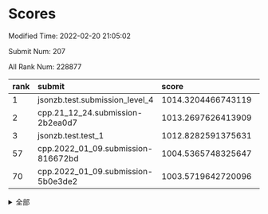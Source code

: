 # Scores

Modified Time: 2022-02-20 21:05:02

Submit Num: 207

All Rank Num: 228877

| rank |               submit               |       score        |       sigma        | pk_num |
| :--- | :--------------------------------- | :----------------- | :----------------- | :----- |
| 1    | jsonzb.test.submission_level_4     | 1014.3204466743119 | 0.8406932515132928 | 4423   |
| 2    | cpp.21_12_24.submission-2b2ea0d7   | 1013.2697626413909 | 0.8031489613102472 | 4424   |
| 3    | jsonzb.test.test_1                 | 1012.8282591375631 | 0.7930029009564867 | 4425   |
| 57   | cpp.2022_01_09.submission-816672bd | 1004.5365748325647 | 0.7142089139468952 | 4420   |
| 70   | cpp.2022_01_09.submission-5b0e3de2 | 1003.5719642720096 | 0.7300658649606748 | 4427   |


<details>
<summary>全部</summary>

| rank |                 submit                 |       score        |       sigma        | pk_num |
| :--- | :------------------------------------- | :----------------- | :----------------- | :----- |
| 1    | jsonzb.test.submission_level_4         | 1014.3204466743119 | 0.8406932515132928 | 4423   |
| 2    | cpp.21_12_24.submission-2b2ea0d7       | 1013.2697626413909 | 0.8031489613102472 | 4424   |
| 3    | jsonzb.test.test_1                     | 1012.8282591375631 | 0.7930029009564867 | 4425   |
| 4    | gobigger.level_3.submission_level_3_9  | 1011.406596735844  | 0.7506680599181101 | 4425   |
| 5    | gobigger.level_3.submission_level_3_4  | 1011.3771112234955 | 0.7592665166002102 | 4416   |
| 6    | gobigger.level_3.submission_level_3_22 | 1011.0524431741142 | 0.7579450711399467 | 4423   |
| 7    | gobigger.level_3.submission_level_3_11 | 1011.0015449379889 | 0.7462176097762155 | 4419   |
| 8    | gobigger.level_3.submission_level_3_1  | 1010.9683013108479 | 0.7888868867046855 | 4420   |
| 9    | gobigger.level_3.submission_level_3_32 | 1010.9414105544552 | 0.7632745947218583 | 4421   |
| 10   | gobigger.level_3.submission_level_3_31 | 1010.8692593449559 | 0.7577300903907325 | 4423   |
| 11   | gobigger.level_3.submission_level_3_46 | 1010.8545178164478 | 0.7849384427132549 | 4426   |
| 12   | gobigger.level_3.submission_level_3_33 | 1010.7974519350121 | 0.7668431891305543 | 4423   |
| 13   | gobigger.level_3.submission_level_3_44 | 1010.7879303562191 | 0.7704755397017805 | 4425   |
| 14   | gobigger.level_3.submission_level_3_0  | 1010.7385275793865 | 0.7978287386928518 | 4422   |
| 15   | gobigger.level_3.submission_level_3_19 | 1010.6430533155875 | 0.8012858192064886 | 4420   |
| 16   | gobigger.level_3.submission_level_3_42 | 1010.5692723068939 | 0.7784104984098884 | 4429   |
| 17   | gobigger.level_3.submission_level_3_40 | 1010.5683989502276 | 0.7507174664445656 | 4428   |
| 18   | gobigger.level_3.submission_level_3_14 | 1010.3997925918134 | 0.7741457840687307 | 4427   |
| 19   | gobigger.level_3.submission_level_3_28 | 1010.3710514299491 | 0.7411075482025009 | 4422   |
| 20   | gobigger.level_3.submission_level_3_29 | 1010.3393205729802 | 0.7618112603349663 | 4426   |
| 21   | gobigger.level_3.submission_level_3_43 | 1010.2917573930466 | 0.7715428245179433 | 4427   |
| 22   | gobigger.level_3.submission_level_3_30 | 1010.2774577160661 | 0.7658446284459454 | 4421   |
| 23   | gobigger.level_3.submission_level_3_39 | 1010.1949736997515 | 0.7721592565753221 | 4424   |
| 24   | gobigger.level_3.submission_level_3_17 | 1010.1383324541928 | 0.7410019746616361 | 4420   |
| 25   | gobigger.level_3.submission_level_3_48 | 1010.1079372868627 | 0.7753998046061492 | 4420   |
| 26   | gobigger.level_3.submission_level_3_2  | 1010.0715021990509 | 0.7526026854416545 | 4424   |
| 27   | gobigger.level_3.submission_level_3_15 | 1010.0673660801829 | 0.7548265172431441 | 4425   |
| 28   | gobigger.level_3.submission_level_3_8  | 1010.0555519405019 | 0.756816605326657  | 4418   |
| 29   | gobigger.level_3.submission_level_3_10 | 1010.0475588806123 | 0.7608735742655259 | 4422   |
| 30   | gobigger.level_3.submission_level_3_5  | 1010.0375543321748 | 0.778301505157134  | 4425   |
| 31   | gobigger.level_3.submission_level_3_35 | 1009.9984984084325 | 0.7624323331656223 | 4421   |
| 32   | gobigger.level_3.submission_level_3_13 | 1009.9714765672072 | 0.7538941473884242 | 4422   |
| 33   | gobigger.level_3.submission_level_3_37 | 1009.963348078521  | 0.761200320991553  | 4422   |
| 34   | gobigger.level_3.submission_level_3_38 | 1009.8818503923175 | 0.7866577524329794 | 4422   |
| 35   | gobigger.level_3.submission_level_3_18 | 1009.7662697433728 | 0.7532086545891125 | 4424   |
| 36   | gobigger.level_3.submission_level_3_26 | 1009.7266515877618 | 0.7735892694372826 | 4427   |
| 37   | gobigger.level_3.submission_level_3_47 | 1009.6581460184136 | 0.7364975199140084 | 4425   |
| 38   | gobigger.level_3.submission_level_3_25 | 1009.6261896706238 | 0.7495588756526578 | 4426   |
| 39   | gobigger.level_3.submission_level_3_16 | 1009.6218350693159 | 0.7573496464903822 | 4428   |
| 40   | gobigger.level_3.submission_level_3_24 | 1009.6171378978643 | 0.7648944142028066 | 4425   |
| 41   | gobigger.level_3.submission_level_3_34 | 1009.5044057408438 | 0.7511804307809515 | 4418   |
| 42   | gobigger.level_3.submission_level_3_27 | 1009.4861921237826 | 0.7428404645414289 | 4424   |
| 43   | gobigger.level_3.submission_level_3_41 | 1009.4024020242032 | 0.7671219736475675 | 4422   |
| 44   | gobigger.level_3.submission_level_3_3  | 1009.397748180132  | 0.7429661555401069 | 4424   |
| 45   | gobigger.level_3.submission_level_3_49 | 1009.3629257480677 | 0.7606428400530202 | 4426   |
| 46   | gobigger.level_3.submission_level_3_6  | 1009.2415093935679 | 0.7573908370602851 | 4418   |
| 47   | gobigger.level_3.submission_level_3_36 | 1008.9099562949187 | 0.7368271708108014 | 4422   |
| 48   | gobigger.level_3.submission_level_3_23 | 1008.7141727944954 | 0.7491906129115173 | 4421   |
| 49   | gobigger.level_3.submission_level_3_21 | 1008.5233862334422 | 0.7331680381424688 | 4422   |
| 50   | gobigger.level_3.submission_level_3_20 | 1008.4455024576972 | 0.7406731987863099 | 4420   |
| 51   | gobigger.level_3.submission_level_3_7  | 1008.4442660420224 | 0.7401138394491773 | 4419   |
| 52   | gobigger.level_3.submission_level_3_12 | 1008.1441722455861 | 0.7497792569763838 | 4427   |
| 53   | gobigger.level_3.submission_level_3_45 | 1008.1086275203554 | 0.7527907278229907 | 4420   |
| 54   | gobigger.level_1.submission_level_1_2  | 1005.562618011419  | 0.7248304966251844 | 4424   |
| 55   | gobigger.level_1.submission_level_1_31 | 1004.667867184573  | 0.737688734327195  | 4426   |
| 56   | gobigger.level_1.submission_level_1_43 | 1004.6329624395032 | 0.73337176344403   | 4422   |
| 57   | cpp.2022_01_09.submission-816672bd     | 1004.5365748325647 | 0.7142089139468952 | 4420   |
| 58   | gobigger.level_1.submission_level_1_41 | 1004.4581620910667 | 0.7119908736688    | 4422   |
| 59   | gobigger.level_1.submission_level_1_26 | 1004.2717681028051 | 0.7298324751616254 | 4424   |
| 60   | gobigger.level_1.submission_level_1_47 | 1004.1772067124413 | 0.712015625632418  | 4423   |
| 61   | gobigger.level_1.submission_level_1_6  | 1004.0382992392166 | 0.7232033315380081 | 4422   |
| 62   | gobigger.level_1.submission_level_1_4  | 1003.9776475857097 | 0.7167698733849255 | 4426   |
| 63   | gobigger.level_1.submission_level_1_15 | 1003.9566408305467 | 0.7196239292542066 | 4424   |
| 64   | gobigger.level_1.submission_level_1_11 | 1003.816832839417  | 0.7193161125088    | 4424   |
| 65   | gobigger.level_1.submission_level_1_44 | 1003.78210853133   | 0.7172992378448504 | 4422   |
| 66   | gobigger.level_1.submission_level_1_5  | 1003.6728484779293 | 0.7233415193837955 | 4424   |
| 67   | gobigger.level_1.submission_level_1_18 | 1003.6592571499973 | 0.7269923931988932 | 4427   |
| 68   | gobigger.level_1.submission_level_1_46 | 1003.6023348244477 | 0.7110451449422455 | 4422   |
| 69   | gobigger.level_1.submission_level_1_42 | 1003.5826111664196 | 0.7129898591418671 | 4422   |
| 70   | cpp.2022_01_09.submission-5b0e3de2     | 1003.5719642720096 | 0.7300658649606748 | 4427   |
| 71   | gobigger.level_1.submission_level_1_48 | 1003.5215233595428 | 0.7059754942441168 | 4421   |
| 72   | gobigger.level_1.submission_level_1_13 | 1003.5143549890255 | 0.7179804611414082 | 4424   |
| 73   | gobigger.level_1.submission_level_1_45 | 1003.486440774286  | 0.7091084759130168 | 4422   |
| 74   | gobigger.level_1.submission_level_1_8  | 1003.4723170914639 | 0.7259784867317322 | 4422   |
| 75   | gobigger.level_1.submission_level_1_40 | 1003.4131627711273 | 0.7150983195718509 | 4423   |
| 76   | gobigger.level_1.submission_level_1_21 | 1003.296809534792  | 0.7021224845752728 | 4424   |
| 77   | gobigger.level_1.submission_level_1_36 | 1003.2727459838034 | 0.717565221943761  | 4424   |
| 78   | gobigger.level_1.submission_level_1_14 | 1003.1475087241885 | 0.7178326722505657 | 4421   |
| 79   | gobigger.level_1.submission_level_1_16 | 1003.1455498687815 | 0.7103914125226559 | 4424   |
| 80   | gobigger.level_1.submission_level_1_25 | 1003.1365894365168 | 0.7081459756706893 | 4423   |
| 81   | gobigger.level_1.submission_level_1_32 | 1003.1205582477645 | 0.7143533333888943 | 4421   |
| 82   | gobigger.level_1.submission_level_1_38 | 1003.0216389216185 | 0.7227119360561614 | 4423   |
| 83   | gobigger.level_1.submission_level_1_17 | 1002.9999835188452 | 0.7044610345419625 | 4419   |
| 84   | gobigger.level_1.submission_level_1_23 | 1002.9876357069603 | 0.7044780056351161 | 4425   |
| 85   | gobigger.level_1.submission_level_1_22 | 1002.9535817421709 | 0.7172305538053064 | 4425   |
| 86   | gobigger.level_1.submission_level_1_27 | 1002.9533971765313 | 0.7270245607294233 | 4424   |
| 87   | gobigger.level_1.submission_level_1_24 | 1002.9505012730758 | 0.711064732049255  | 4423   |
| 88   | gobigger.level_1.submission_level_1_0  | 1002.9339056506248 | 0.718252883829975  | 4421   |
| 89   | gobigger.level_1.submission_level_1_7  | 1002.9121836409204 | 0.7198099628616993 | 4411   |
| 90   | gobigger.level_1.submission_level_1_37 | 1002.87522919688   | 0.7174832514507952 | 4422   |
| 91   | gobigger.level_1.submission_level_1_3  | 1002.8740271156593 | 0.7122556832316804 | 4425   |
| 92   | gobigger.level_1.submission_level_1_39 | 1002.8030470781041 | 0.7156471616185417 | 4426   |
| 93   | gobigger.level_1.submission_level_1_10 | 1002.7740773718116 | 0.7237754270348671 | 4422   |
| 94   | gobigger.level_1.submission_level_1_30 | 1002.7492381457391 | 0.7014463213472298 | 4419   |
| 95   | gobigger.level_1.submission_level_1_34 | 1002.7474822967176 | 0.7032566285304054 | 4421   |
| 96   | gobigger.level_1.submission_level_1_20 | 1002.703845253872  | 0.714482411465345  | 4425   |
| 97   | gobigger.level_1.submission_level_1_12 | 1002.6310116450439 | 0.7139013990673597 | 4422   |
| 98   | gobigger.level_1.submission_level_1_19 | 1002.5820608850448 | 0.7069429810834597 | 4421   |
| 99   | gobigger.level_1.submission_level_1_9  | 1002.502112885937  | 0.7110708081192559 | 4421   |
| 100  | gobigger.level_1.submission_level_1_35 | 1002.498467238678  | 0.7153244619317646 | 4423   |
| 101  | gobigger.level_1.submission_level_1_33 | 1002.2139989033653 | 0.7157446921301954 | 4422   |
| 102  | gobigger.level_1.submission_level_1_49 | 1002.2018866615817 | 0.7110369288854792 | 4423   |
| 103  | gobigger.level_1.submission_level_1_29 | 1002.0027221778137 | 0.7051187997176049 | 4418   |
| 104  | gobigger.level_1.submission_level_1_28 | 1001.3252722224297 | 0.7082187213519421 | 4424   |
| 105  | gobigger.level_1.submission_level_1_1  | 1001.2828188616627 | 0.7071888596756636 | 4423   |
| 106  | gobigger.random.submission_random_12   | 997.3786935827633  | 0.7102399903835432 | 4427   |
| 107  | gobigger.random.submission_random_10   | 997.2911509031794  | 0.6985725884187096 | 4423   |
| 108  | gobigger.random.submission_random_29   | 997.1265583769313  | 0.7014985079976237 | 4423   |
| 109  | gobigger.random.submission_random_19   | 996.5221056573016  | 0.7091325572179658 | 4425   |
| 110  | gobigger.random.submission_random_15   | 996.5164626065022  | 0.6970984085238678 | 4425   |
| 111  | gobigger.random.submission_random_11   | 996.4566361334596  | 0.725356772340779  | 4419   |
| 112  | gobigger.random.submission_random_5    | 996.439635418675   | 0.7089757231050519 | 4425   |
| 113  | gobigger.random.submission_random_22   | 996.4195565610502  | 0.7149505111364076 | 4419   |
| 114  | gobigger.random.submission_random_33   | 996.3970481838902  | 0.7179441622409977 | 4421   |
| 115  | gobigger.random.submission_random_28   | 996.3145582300746  | 0.7128891221758551 | 4419   |
| 116  | gobigger.random.submission_random_46   | 996.307602676602   | 0.7174878144890684 | 4424   |
| 117  | gobigger.random.submission_random_1    | 996.260972542566   | 0.7013041821215691 | 4423   |
| 118  | gobigger.random.submission_random_8    | 996.2588460751875  | 0.7096666936247473 | 4422   |
| 119  | gobigger.random.submission_random_9    | 996.2422012861709  | 0.7085852669279177 | 4420   |
| 120  | gobigger.random.submission_random_23   | 996.2362490836709  | 0.7002372265182835 | 4426   |
| 121  | gobigger.random.submission_random_30   | 996.1844587485564  | 0.7069809409206119 | 4421   |
| 122  | gobigger.random.submission_random_25   | 996.1731186043687  | 0.7118556230694768 | 4423   |
| 123  | gobigger.random.submission_random_7    | 996.1636771407049  | 0.7010915920420614 | 4422   |
| 124  | gobigger.random.submission_random_49   | 996.1558363766039  | 0.6929723972734534 | 4422   |
| 125  | gobigger.random.submission_random_24   | 996.155295961626   | 0.7092575508943819 | 4418   |
| 126  | gobigger.random.submission_random_17   | 996.1542242448785  | 0.7062360108548712 | 4426   |
| 127  | gobigger.random.submission_random_43   | 996.0813474951267  | 0.7257018728934346 | 4423   |
| 128  | gobigger.random.submission_random_32   | 996.0497464901399  | 0.7232111448775876 | 4426   |
| 129  | gobigger.random.submission_random_13   | 996.0241556167075  | 0.7083120866792183 | 4425   |
| 130  | gobigger.random.submission_random_42   | 996.0031385749085  | 0.7134818971739103 | 4421   |
| 131  | gobigger.random.submission_random_18   | 995.9591928387247  | 0.7096408642415458 | 4425   |
| 132  | gobigger.random.submission_random_31   | 995.9514452788837  | 0.7218297280235437 | 4418   |
| 133  | gobigger.random.submission_random_38   | 995.9194248249023  | 0.7101564805264601 | 4422   |
| 134  | gobigger.random.submission_random_6    | 995.8825263975069  | 0.7230117081462758 | 4425   |
| 135  | gobigger.random.submission_random_27   | 995.814483702626   | 0.7070410181732124 | 4427   |
| 136  | gobigger.random.submission_random_45   | 995.7218775568942  | 0.7260003216250354 | 4425   |
| 137  | gobigger.random.submission_random_44   | 995.5905692911603  | 0.710233068730989  | 4425   |
| 138  | gobigger.random.submission_random_16   | 995.5768058733775  | 0.7099244690682556 | 4421   |
| 139  | gobigger.random.submission_random_26   | 995.5370845035659  | 0.7085250679078202 | 4424   |
| 140  | gobigger.random.submission_random_47   | 995.5325308407587  | 0.7125737685356617 | 4419   |
| 141  | gobigger.random.submission_random_2    | 995.5106975893233  | 0.711964732026722  | 4425   |
| 142  | gobigger.random.submission_random_36   | 995.5064621284452  | 0.7073119758782256 | 4422   |
| 143  | gobigger.random.submission_random_21   | 995.4195704753015  | 0.7087048976740489 | 4422   |
| 144  | gobigger.random.submission_random_0    | 995.4182253855505  | 0.6971942131058216 | 4427   |
| 145  | gobigger.random.submission_random_40   | 995.3782335030699  | 0.7157549613165748 | 4423   |
| 146  | gobigger.random.submission_random_37   | 995.3282808412305  | 0.72260933082219   | 4422   |
| 147  | gobigger.random.submission_random_48   | 995.2554888678754  | 0.7152860902359475 | 4422   |
| 148  | gobigger.random.submission_random_14   | 995.1671393030553  | 0.7102901497459687 | 4421   |
| 149  | gobigger.random.submission_random_35   | 995.1213791904562  | 0.7174242629956255 | 4424   |
| 150  | gobigger.random.submission_random_4    | 994.9732245873726  | 0.7206986844555742 | 4417   |
| 151  | gobigger.random.submission_random_20   | 994.7984088860089  | 0.719886677067526  | 4421   |
| 152  | gobigger.random.submission_random_3    | 994.7623992970069  | 0.7187687032305959 | 4418   |
| 153  | gobigger.random.submission_random_39   | 994.6986061004457  | 0.7134096692333602 | 4421   |
| 154  | gobigger.random.submission_random_41   | 994.3729357648648  | 0.7301039182599619 | 4429   |
| 155  | gobigger.random.submission_random_34   | 994.2260851625069  | 0.7093069545353984 | 4426   |
| 156  | gobigger.level_2.submission_level_2_16 | 993.804582157298   | 0.7477267490413738 | 4427   |
| 157  | gobigger.level_2.submission_level_2_7  | 993.7442711217446  | 0.7353686346022601 | 4419   |
| 158  | gobigger.level_2.submission_level_2_30 | 993.702417664746   | 0.7277660556103972 | 4424   |
| 159  | gobigger.level_2.submission_level_2_15 | 993.6998036114559  | 0.736486640541376  | 4422   |
| 160  | gobigger.level_2.submission_level_2_18 | 993.6585399344657  | 0.7269876059075864 | 4417   |
| 161  | gobigger.level_2.submission_level_2_26 | 993.6359025551532  | 0.7249934363452725 | 4425   |
| 162  | gobigger.level_2.submission_level_2_38 | 993.3484287029462  | 0.7513704401099527 | 4421   |
| 163  | gobigger.level_2.submission_level_2_47 | 993.2915652785878  | 0.7344992423409096 | 4423   |
| 164  | gobigger.level_2.submission_level_2_13 | 993.0485589131287  | 0.73696759031501   | 4426   |
| 165  | gobigger.level_2.submission_level_2_10 | 993.0107525474186  | 0.7360775250829811 | 4423   |
| 166  | gobigger.level_2.submission_level_2_34 | 992.9698480037647  | 0.729822894413327  | 4418   |
| 167  | gobigger.level_2.submission_level_2_37 | 992.9065593581763  | 0.7262490780934524 | 4420   |
| 168  | gobigger.level_2.submission_level_2_22 | 992.7929989581148  | 0.7302190638055697 | 4426   |
| 169  | gobigger.level_2.submission_level_2_2  | 992.7832071233815  | 0.7422226540021155 | 4422   |
| 170  | gobigger.level_2.submission_level_2_40 | 992.7435573560562  | 0.741860372769643  | 4424   |
| 171  | gobigger.level_2.submission_level_2_33 | 992.7150823088786  | 0.7408655862862263 | 4420   |
| 172  | gobigger.level_2.submission_level_2_21 | 992.6884028604061  | 0.7392899098905295 | 4423   |
| 173  | gobigger.level_2.submission_level_2_12 | 992.6440218433763  | 0.7475732133937081 | 4421   |
| 174  | gobigger.level_2.submission_level_2_19 | 992.6255628332697  | 0.7343041780167238 | 4422   |
| 175  | gobigger.level_2.submission_level_2_28 | 992.6093557787086  | 0.7452724210481044 | 4419   |
| 176  | gobigger.level_2.submission_level_2_25 | 992.5337427500688  | 0.7276947291791707 | 4419   |
| 177  | gobigger.level_2.submission_level_2_5  | 992.4348039771533  | 0.7483528064017869 | 4424   |
| 178  | gobigger.level_2.submission_level_2_14 | 992.433452242796   | 0.7453012477116367 | 4426   |
| 179  | gobigger.level_2.submission_level_2_6  | 992.4032068252088  | 0.7598277113411682 | 4422   |
| 180  | gobigger.level_2.submission_level_2_42 | 992.2932778724852  | 0.7424045082102985 | 4425   |
| 181  | gobigger.level_2.submission_level_2_9  | 992.2702233307347  | 0.7493613753420759 | 4420   |
| 182  | gobigger.level_2.submission_level_2_45 | 992.2615089295552  | 0.7520581322311388 | 4422   |
| 183  | gobigger.level_2.submission_level_2_4  | 992.2405531724476  | 0.7312937933675312 | 4426   |
| 184  | gobigger.level_2.submission_level_2_11 | 992.2020112229985  | 0.7482876061848853 | 4424   |
| 185  | gobigger.level_2.submission_level_2_43 | 992.1495797082551  | 0.7330676357385997 | 4424   |
| 186  | gobigger.level_2.submission_level_2_1  | 992.0813376425485  | 0.7351782380690806 | 4428   |
| 187  | gobigger.level_2.submission_level_2_48 | 992.0661720660821  | 0.7555399757017134 | 4424   |
| 188  | gobigger.level_2.submission_level_2_41 | 992.060633434525   | 0.7507158028130102 | 4422   |
| 189  | gobigger.level_2.submission_level_2_46 | 992.0461456046451  | 0.739278785379845  | 4421   |
| 190  | gobigger.level_2.submission_level_2_3  | 991.9757820197624  | 0.7560436198704484 | 4422   |
| 191  | gobigger.level_2.submission_level_2_23 | 991.746168424397   | 0.7520279443667202 | 4420   |
| 192  | gobigger.level_2.submission_level_2_24 | 991.6179981204228  | 0.7399307063397537 | 4422   |
| 193  | gobigger.level_2.submission_level_2_31 | 991.5916674935697  | 0.7540876339718293 | 4427   |
| 194  | gobigger.level_2.submission_level_2_0  | 991.5630256842423  | 0.7602980041357729 | 4421   |
| 195  | gobigger.level_2.submission_level_2_29 | 991.5323373234464  | 0.7464024550419185 | 4427   |
| 196  | gobigger.level_2.submission_level_2_36 | 991.5107192581531  | 0.7733735716148712 | 4426   |
| 197  | gobigger.level_2.submission_level_2_49 | 991.3225576038855  | 0.7331011553418251 | 4424   |
| 198  | gobigger.level_2.submission_level_2_8  | 991.1791108608161  | 0.7426292732326163 | 4422   |
| 199  | gobigger.level_2.submission_level_2_17 | 990.974929987301   | 0.7768858955492625 | 4426   |
| 200  | gobigger.level_2.submission_level_2_32 | 990.9215067909225  | 0.7506242656357003 | 4421   |
| 201  | gobigger.level_2.submission_level_2_35 | 990.8002853919293  | 0.7763991958490672 | 4420   |
| 202  | gobigger.level_2.submission_level_2_20 | 990.7359149374462  | 0.739654402847918  | 4421   |
| 203  | gobigger.level_2.submission_level_2_39 | 990.6117761416798  | 0.7769778677561798 | 4421   |
| 204  | gobigger.level_2.submission_level_2_44 | 990.1970998904994  | 0.7611241966217942 | 4425   |
| 205  | gobigger.level_2.submission_level_2_27 | 989.8451071384811  | 0.7621779754926042 | 4417   |
| 206  | gobigger.none.submission_none_1        | 978.5346837210182  | 1.2446303141791712 | 4428   |
| 207  | gobigger.none.submission_none_0        | 976.934530567727   | 1.4056320960674586 | 4417   |

</details>
